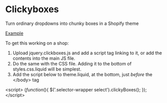 Clickyboxes
===========

Turn ordinary dropdowns into chunky boxes in a Shopify theme

[Example](http://beard-theme.myshopify.com/collections/beard-care/products/beard-trimmer)

To get this working on a shop:

1. Upload jquery.clickboxes.js and add a script tag linking to it, or add the contents into the main JS file.
2. Do the same with the CSS file. Adding it to the bottom of styles.css.liquid will be simplest.
3. Add the script below to theme.liquid, at the bottom, just *before* the &lt;/body&gt; tag

&lt;script&gt;
$(function($){
$('.selector-wrapper select').clickyBoxes();
});
&lt;/script&gt;
